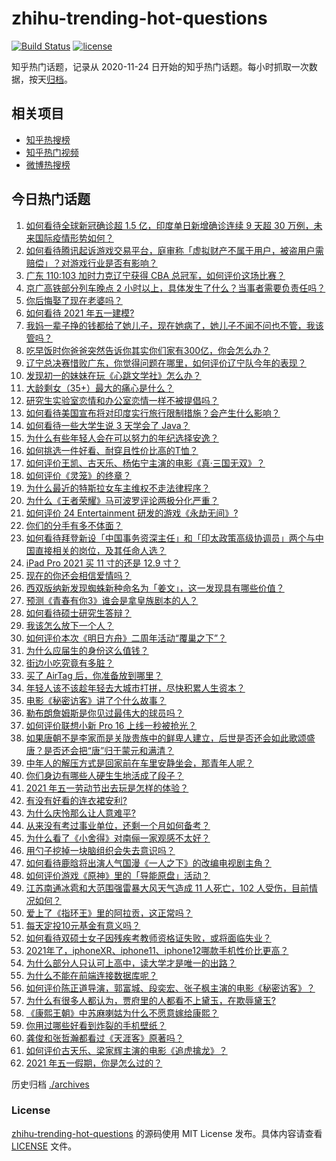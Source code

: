 # zhihu-trending-hot-questions

[![Build Status](https://github.com/justjavac/zhihu-trending-hot-questions/workflows/ci/badge.svg?branch=master)](https://github.com/justjavac/zhihu-trending-hot-questions/actions)
[![license](https://img.shields.io/github/license/justjavac/zhihu-trending-hot-questions)](https://github.com/justjavac/zhihu-trending-hot-questions/blob/master/LICENSE)

知乎热门话题，记录从 2020-11-24 日开始的知乎热门话题。每小时抓取一次数据，按天[归档](./archives)。

## 相关项目

- [知乎热搜榜](https://github.com/justjavac/zhihu-trending-top-search)
- [知乎热门视频](https://github.com/justjavac/zhihu-trending-hot-video)
- [微博热搜榜](https://github.com/justjavac/weibo-trending-hot-search)

## 今日热门话题

<!-- BEGIN -->
<!-- 最后更新时间 Sun May 02 2021 06:02:48 GMT+0800 (China Standard Time) -->

1. [如何看待全球新冠确诊超 1.5 亿，印度单日新增确诊连续 9 天超 30
   万例，未来国际疫情形势如何？](https://www.zhihu.com/question/457368252)
2. [如何看待腾讯起诉游戏交易平台，庭审称「虚拟财产不属于用户，被盗用户需赔偿」？对游戏行业是否有影响？](https://www.zhihu.com/question/457298163)
3. [广东 110:103 加时力克辽宁获得 CBA
   总冠军，如何评价这场比赛？](https://www.zhihu.com/question/457433248)
4. [京广高铁部分列车晚点 2
   小时以上，具体发生了什么？当事者需要负责任吗？](https://www.zhihu.com/question/457415431)
5. [你后悔娶了现在老婆吗？](https://www.zhihu.com/question/315457601)
6. [如何看待 2021 年五一建模?](https://www.zhihu.com/question/457077323)
7. [我妈一辈子挣的钱都给了她儿子，现在她病了，她儿子不闻不问也不管，我该管吗？](https://www.zhihu.com/question/457182672)
8. [吃早饭时你爸爸突然告诉你其实你们家有300亿，你会怎么办？](https://www.zhihu.com/question/447823721)
9. [辽宁总决赛惜败广东，你觉得问题在哪里，如何评价辽宁队今年的表现？](https://www.zhihu.com/question/457455834)
10. [发现初一的妹妹在玩《心跳文学社》怎么办？](https://www.zhihu.com/question/457348681)
11. [大龄剩女（35+）最大的痛心是什么？](https://www.zhihu.com/question/440901341)
12. [研究生实验室恋情和办公室恋情一样不被提倡吗？](https://www.zhihu.com/question/422926125)
13. [如何看待美国宣布将对印度实行旅行限制措施？会产生什么影响？](https://www.zhihu.com/question/457369354)
14. [如何看待一些大学生说 3 天学会了 Java？](https://www.zhihu.com/question/66535555)
15. [为什么有些年轻人会在可以努力的年纪选择安逸？](https://www.zhihu.com/question/457144755)
16. [如何挑选一件好看、耐穿且性价比高的T恤？](https://www.zhihu.com/question/404173699)
17. [如何评价王凯、古天乐、杨佑宁主演的电影《真·三国无双》？](https://www.zhihu.com/question/456766202)
18. [如何评价《灵笼》的终章？](https://www.zhihu.com/question/457072944)
19. [为什么最近的特斯拉女车主维权不走法律程序？](https://www.zhihu.com/question/457223564)
20. [为什么《王者荣耀》马可波罗评论两极分化严重？](https://www.zhihu.com/question/450563897)
21. [如何评价 24 Entertainment
    研发的游戏《永劫无间》?](https://www.zhihu.com/question/361077302)
22. [你们的分手有多不体面？](https://www.zhihu.com/question/363689631)
23. [如何看待拜登新设「中国事务资深主任」和「印太政策高级协调员」两个与中国直接相关的岗位，及其任命人选？](https://www.zhihu.com/question/439647733)
24. [iPad Pro 2021 买 11 寸的还是 12.9 寸？](https://www.zhihu.com/question/455715172)
25. [现在的你还会相信爱情吗？](https://www.zhihu.com/question/455292387)
26. [西双版纳新发现蜘蛛新种命名为「姜文」，这一发现具有哪些价值？](https://www.zhihu.com/question/457371552)
27. [预测《青春有你3》谁会是拿皇族剧本的人？](https://www.zhihu.com/question/442475543)
28. [如何看待硕士研究生答辩？](https://www.zhihu.com/question/317931767)
29. [我该怎么放下一个人？](https://www.zhihu.com/question/447954221)
30. [如何评价本次《明日方舟》二周年活动“覆巢之下”？](https://www.zhihu.com/question/457394249)
31. [为什么应届生的身份这么值钱？](https://www.zhihu.com/question/296366864)
32. [街边小吃究竟有多脏？](https://www.zhihu.com/question/275756508)
33. [买了 AirTag 后，你准备放到哪里？](https://www.zhihu.com/question/455714523)
34. [年轻人该不该趁年轻去大城市打拼，尽快积累人生资本？](https://www.zhihu.com/question/457144259)
35. [电影《秘密访客》讲了个什么故事？](https://www.zhihu.com/question/457313735)
36. [勒布朗詹姆斯是你见过最伟大的球员吗？](https://www.zhihu.com/question/437242038)
37. [如何评价联想小新 Pro 16 上线一秒被抢光？](https://www.zhihu.com/question/457352947)
38. [如果唐朝不是李家而是关陇贵族中的鲜卑人建立，后世是否还会如此歌颂盛唐？是否还会把“唐”归于蒙元和满清？](https://www.zhihu.com/question/40242155)
39. [中年人的解压方式是回家前在车里安静坐会，那青年人呢？](https://www.zhihu.com/question/390992174)
40. [你们身边有哪些人硬生生地活成了段子？](https://www.zhihu.com/question/52114382)
41. [2021 年五一劳动节出去玩是怎样的体验？](https://www.zhihu.com/question/454814759)
42. [有没有好看的连衣裙安利?](https://www.zhihu.com/question/371633748)
43. [为什么庆怜那么让人意难平?](https://www.zhihu.com/question/456799483)
44. [从来没有考过事业单位，还剩一个月如何备考？](https://www.zhihu.com/question/351990894)
45. [为什么看了《小舍得》对南俪一家观感不太好？](https://www.zhihu.com/question/456348765)
46. [用勺子挖掉一块脑组织会失去意识吗？](https://www.zhihu.com/question/392867244)
47. [如何看待鹿晗将出演人气国漫《一人之下》的改编电视剧主角？](https://www.zhihu.com/question/457280792)
48. [如何评价游戏《原神》里的「导能原盘」活动？](https://www.zhihu.com/question/457259249)
49. [江苏南通冰雹和大范围强雷暴大风天气造成 11 人死亡，102
    人受伤，目前情况如何？](https://www.zhihu.com/question/457376709)
50. [爱上了《指环王》里的阿拉贡，这正常吗？](https://www.zhihu.com/question/457230172)
51. [每天定投10元基金有意义吗？](https://www.zhihu.com/question/400408500)
52. [如何看待双硕士女子因残疾考教师资格证失败，或将面临失业？](https://www.zhihu.com/question/457095862)
53. [2021年了，iphoneXR、iphone11、iphone12哪款手机性价比更高？](https://www.zhihu.com/question/437168015)
54. [为什么部分人只认可上高中，读大学才是唯一的出路？](https://www.zhihu.com/question/454929611)
55. [为什么不能在前端连接数据库呢？](https://www.zhihu.com/question/457087098)
56. [如何评价陈正道导演，郭富城、段奕宏、张子枫主演的电影《秘密访客》？](https://www.zhihu.com/question/404670407)
57. [为什么有很多人都认为，贾府里的人都看不上黛玉，在欺辱黛玉?](https://www.zhihu.com/question/457089903)
58. [《康熙王朝》中苏麻喇姑为什么不愿意嫁给康熙？](https://www.zhihu.com/question/300234602)
59. [你用过哪些好看到炸裂的手机壁纸？](https://www.zhihu.com/question/360400273)
60. [龚俊和张哲瀚都看过《天涯客》原著吗？](https://www.zhihu.com/question/455307622)
61. [如何评价古天乐、梁家辉主演的电影《追虎擒龙》？](https://www.zhihu.com/question/452349319)
62. [2021 年五一假期，你是怎么过的？](https://www.zhihu.com/question/457373821)

<!-- END -->

历史归档 [./archives](./archives)

### License

[zhihu-trending-hot-questions](https://github.com/justjavac/zhihu-trending-hot-questions)
的源码使用 MIT License 发布。具体内容请查看 [LICENSE](./LICENSE) 文件。
